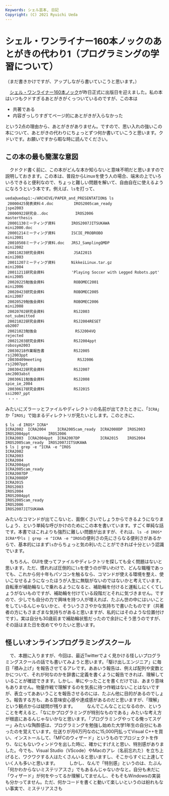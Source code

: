 ```yaml
---
Keywords: シェル芸本, 日記
Copyright: (C) 2021 Ryuichi Ueda
---
```


# シェル・ワンライナー160本ノックのあとがきの代わり1（プログラミングの学習について）

（まだ書きかけですが、アップしながら書いていこうと思います。）

　[シェル・ワンライナー160本ノック](https://gihyo.jp/book/2021/978-4-297-12267-6)が昨日正式に出版日を迎えました。私の本はいつもクドすぎるあとがきがくっついているのですが、この本は

* 共著である
* 内容ぎっしりすぎてページ的にあとがきが入らなかった

という2点の理由から、あとがきがありません。ですので、思い入れの強いこの本について、あとがきの代わりにちょっとずつ何か書いていこうと思います。クドいです。お願いですから暇な時に読んでください。



## この本の最も簡潔な意図

　クドクド書く前に、この本がどんな本か知らないと意味不明だと思いますので説明しておきます。この本は、普段からLinuxを使う人の場合、端末の上でいろいろできると便利なので、ちょっと難しい問題を解いて、自由自在に使えるようになろうという本です。例えば、`ls`を打って、

```
ueda@uedap1:~/ARCHIVE/PAPER_and_PRESENTATION$ ls
 20000425発表資料４.doc         IROS2005cam_ready                        jspe2003
 20000922研究会..doc            IROS2006                                 masterthesis
 20001130ミーティング資料       IROS2007JITSUKAWA                        mini2000.doc
 20001214ミーティング資料       ISCIE_PROBROBO                           mini2001
 20010508ミーティング資料.doc   JRSJ_SamplingQMDP                        mini2002
 20011023研究会資料             JSAI2015                                 mini2003
 20011207ミーティング資料       NikkeiLinux.tar.gz                       mini2004
 20011211研究会資料            'Playing Soccer with Legged Robots.ppt'   mini2005
 20020225勉強会資料             ROBOMEC2001                              mini2006
 20020423研究会資料             ROBOMEC2005                              mini2007
 20020529勉強会資料             ROBOMEC2006                              mini2008
 20020702研究会資料             RSJ2003                                  not_submitted
 20021022研究会資料             RSJ2004RESET                             ob2007
 20021023勉強会                 RSJ2004VQ                                rejected
 20021203研究会資料             RSJ2004ppt                               robosym2003
 20030218作業報告書             RSJ2005                                  rsj2003ppt
 20030409meeting                RSJ2006                                  rsj2007ppt
 20030422研究会資料             RSJ2007                                  smc2003abst
 20030611勉強会資料             RSJ2008                                  spie_ie_2004
 20030617研究会資料             RSJ2015                                  ssi2007_ppt
 ・・・
```

みたいにズラーッとファイルやディレクトリの名前が出てきたときに、「`ICRA`」か「`IROS`」で始まるディレクトリが見たいとします。このときに、

```
$ ls -d IROS* ICRA*
ICRA2002  ICRA2004     ICRA2005cam_ready  ICRA2008DP  IROS2003  IROS2004ppt        IROS2006
ICRA2003  ICRA2004ppt  ICRA2007DP         ICRA2015    IROS2004  IROS2005cam_ready  IROS2007JITSUKAWA
$ ls | grep -e ^ICRA -e ^IROS
ICRA2002
ICRA2003
ICRA2004
ICRA2004ppt
ICRA2005cam_ready
ICRA2007DP
ICRA2008DP
ICRA2015
IROS2003
IROS2004
IROS2004ppt
IROS2005cam_ready
IROS2006
IROS2007JITSUKAWA
```

みたいなコマンドが出てこないと、面倒くさいでしょうからできるようになりましょう、という単純な呼びかけのためにこの本を書いています。すごく単純な話です。本書ではこれよりも強烈に難しい問題が出ますが、それは、`ls -d IROS* ICRA*`や`ls | grep -e ^ICRA -e ^IROS`の便利さの先にさらなる便利さがあるからで、基本的にはまず`ls`からちょっと気の利いたことができれば十分という認識でいます。

　もちろん、GUIを使ってファイルやディレクトリを探しても全く問題はないと思います。ただ、慣れれば圧倒的に`ls`を使うのが早いわけで、どんな職種であっても、これから何十年もパソコンを触るなら、コマンドが使える環境を整え、使いこなせるようになったほうが人生に無駄がないのではないかと考えています。自転車が補助輪なしで乗れるようになると、補助輪を付けると運転しにくくてしょうがないものですが、補助輪を付けている段階だとそれに気づきません。ですので、少しでも自分の力で興味を持つ人が増えれば、たぶん世の中にはいいことをしているんじゃないかと、そういうささやかな気持ちで書いたものです（共著者の方にもさまざまな気持ちがあると思いますが、私的にはそのような位置付けです）。実は自分も30歳前まで補助輪状態だったので余計にそう思うのですが、その話はまた日を改めてやりたいと思います。

## 怪しいオンラインプログラミングスクール

　で、本題に入りますが、今回は、最近Twitterでよく見かける怪しいプログラミングスクールの話でも書いてみようと思います。「駆け出しエンジニア」に毎日「積み上げ」を報告させてるアレです。ああいう報告は、例えば配列や変数とかについて、それが何なのかを辞書に定義を書くように報告できれば、理解していることが確認できます。しかし、単にやったことを書くだけでは、あまり意味もありません。物量作戦で理解するのを気長に待つ作戦はないことはないですが、表立ってああいうことを報告させるのには、たぶん他に目的があるのでしょう。報告する方も、ある意味安心感や達成感があるのだと思いますが、「理解」という観点からは疑問が残ります。
　
　なんでこんなことになるのか、ということを考えると、「なにかプログラミングが特別なものである」みたいな考え方が根底にあるんじゃないかなと思います。「プログラミングやってる俺ってスゲー」みたいな陶酔感は、プログラミングを勉強し始めた大学1年生の自分にもあったのを覚えています。仕送りが月6万円なのに15,000円払ってVisual C++を買い、インストールして、「MFCのウィザード」というものでプロジェクトを作り、なにもないウィンドウを出した時に、確かにすげえと思い、特別感がありました。今でも、Visual Studio（VScode）やMacのアレ（名前忘れた）を立ち上げると、ワクワクする人はたくさんいると思いますし、そこからすぐに上達していく人も多いと思います。
　
　しかし、なんで「特別感」というのは、たぶん「何かわからないミステリアスさ」でもあるんじゃないかなと。自分も未だに「ウィザード」が何をやってるか理解してませんし、そもそもWindowsの実装も分かってません。ただ、何かコードを書くと動いて楽しいというのは紛れもない事実で、ミステリアスさも